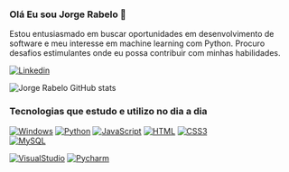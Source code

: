 ### Olá Eu sou Jorge Rabelo 👋

Estou entusiasmado em buscar oportunidades em desenvolvimento de software e meu interesse em machine learning com Python. Procuro desafios estimulantes onde eu possa contribuir com minhas habilidades.


[![Linkedin](https://img.shields.io/badge/LinkedIn-0077B5?style=for-the-badge&logo=linkedin&logoColor=white)](https://www.linkedin.com/in/jorge-luis-gomes-rabelo-767bb518b/)

![Jorge Rabelo GitHub stats](https://github-readme-stats.vercel.app/api?username=JorgeLuis97&show_icons=true&theme=radical)

### Tecnologias que estudo e utilizo no dia a dia
[![Windows](https://img.shields.io/badge/Windows-0078D6?style=for-the-badge&logo=windows&logoColor=white)]() [![Python](https://img.shields.io/badge/Python-14354C?style=for-the-badge&logo=python&logoColor=white)]() [![JavaScript](https://img.shields.io/badge/JavaScript-F7DF1E?style=for-the-badge&logo=javascript&logoColor=black)]() [![HTML](https://img.shields.io/badge/HTML5-E34F26?style=for-the-badge&logo=html5&logoColor=white)]() [![CSS3](https://img.shields.io/badge/CSS3-1572B6?style=for-the-badge&logo=css3&logoColor=white)]()<br/> [![MySQL](https://img.shields.io/badge/MySQL-00000F?style=for-the-badge&logo=mysql&logoColor=white)]()

[![VisualStudio](https://img.shields.io/badge/Visual_Studio_Code-0078D4?style=for-the-badge&logo=visual%20studio%20code&logoColor=white)]() [![Pycharm](https://img.shields.io/badge/PyCharm-000000.svg?&style=for-the-badge&logo=PyCharm&logoColor=white)]()
